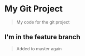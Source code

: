 # My Git Project

> My code for the git project

## I'm in the feature branch

> Added to master again 
